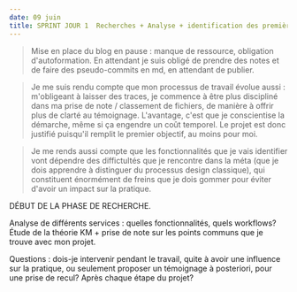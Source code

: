 ```yaml
---
date: 09 juin
title: SPRINT JOUR 1  Recherches + Analyse + identification des premières fonctionnalités
---
```

> Mise en place du blog en pause : manque de ressource, obligation d'autoformation. En attendant je suis obligé de prendre des notes et de faire des pseudo-commits en md, en attendant de publier.

> Je me suis rendu compte que mon processus de travail évolue aussi : m'obligeant à laisser des traces, je commence à être plus discipliné dans ma prise de note / classement de fichiers, de manière à offrir plus de clarté au témoignage. L'avantage, c'est que je conscientise la démarche, même si ça engendre un coût temporel. Le projet est donc justifié puisqu'il remplit le premier objectif, au moins pour moi.

> Je me rends aussi compte que les fonctionnalités que je vais identifier vont dépendre des diffictultés que je rencontre dans la méta (que je dois apprendre à distinguer du processus design classique), qui constituent énormément de freins que je dois gommer pour éviter d'avoir un impact sur la pratique.

DÉBUT DE LA PHASE DE RECHERCHE.

Analyse de différents services : quelles fonctionnalités, quels workflows?
Étude de la théorie KM + prise de note sur les points communs que je trouve avec mon projet.

Questions : dois-je intervenir pendant le travail, quite à avoir une influence sur la pratique, ou seulement proposer un témoignage à posteriori, pour une prise de recul? Après chaque étape du projet?

